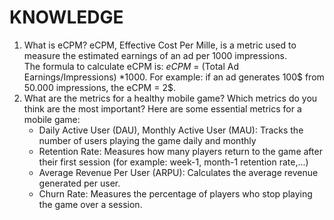 # KNOWLEDGE
1. What is eCPM?
   eCPM, Effective Cost Per Mille, is a metric used to measure the estimated earnings of an ad per 1000 impressions. <br/>
   The formula to calculate eCPM is: _eCPM_ = (Total Ad Earnings/Impressions) *1000.
   For example: if an ad generates 100$ from 50.000 impressions, the eCPM = 2$.
2. What are the metrics for a healthy mobile game? Which metrics do you think are the most important?
   Here are some essential metrics for a mobile game:
   - Daily Active User (DAU), Monthly Active User (MAU): Tracks the number of users playing the game daily and monthly
   - Retention Rate: Measures how many players return to the game after their first session (for example: week-1, month-1 retention rate,...) 
   - Average Revenue Per User (ARPU): Calculates the average revenue generated per user.
   - Churn Rate: Measures the percentage of players who stop playing the game over a session. 
